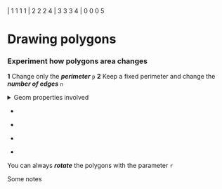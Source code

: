 <f-pager />

| 1 1 1 1
| 2 2 2 4
| 3 3 3 4
| 0 0 0 5

# Drawing polygons

### Experiment how polygons area changes

**1** Change only the ***perimeter*** `p`
**2** Keep a fixed perimeter and change the ***number of edges*** `n`
<details>
	<summary>Geom properties involved</summary>
	# 1 edge length
	2 inradius
	3 circumradius
</details>
 
-

<f-slider set="p" from="1" to="10"  >
</f-slider>

-

<f-slider set="n" from="3" to="32" integer >
</f-slider>

-

<f-scene grid step="0.5" height="400">
	<f-group :rotation="get('r',0)">
		<f-circle opacity="0.1" :r="crEP(get('n',3),get('p',1))" />
		<f-circle :r="crEP(32,get('p',1))" opacity="0.2" />
		<f-line
			closed
			:points="polarpoints(Math.floor(4),crEP(4,get('p',1)))"
			:stroke="color('red')"
		/>
		<f-line
			closed
			:points="polarpoints(Math.floor(get('n',3)),crEP(get('n',3),get('p',1)))"
			:stroke="color('blue')"
		/>
		<f-circle opacity="0.1" :r="rEP(get('n',3),get('p',1))" />
		<f-line
			opacity="0"
			:x2="polarpoints(get('n',3),rEP(get('n',3),get('p',1)))[0].x"
			:y2="polarpoints(get('n',3),rEP(get('n',3),get('p',1)))[0].y"
		/>
	</f-group>
</f-scene>

-

You can always ***rotate*** the polygons with the parameter `r`

<f-slider set="r" from="0" to="360"  >
</f-slider>

<f-notes>
Some notes
</f-notes>

